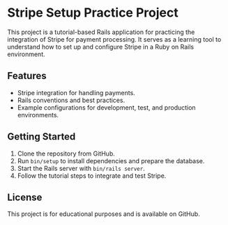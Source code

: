 # Stripe Setup Practice Project

This project is a tutorial-based Rails application for practicing the integration of Stripe for payment processing. It serves as a learning tool to understand how to set up and configure Stripe in a Ruby on Rails environment.

## Features

- Stripe integration for handling payments.
- Rails conventions and best practices.
- Example configurations for development, test, and production environments.

## Getting Started

1. Clone the repository from GitHub.
2. Run `bin/setup` to install dependencies and prepare the database.
3. Start the Rails server with `bin/rails server`.
4. Follow the tutorial steps to integrate and test Stripe.

## License

This project is for educational purposes and is available on GitHub.